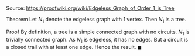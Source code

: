 # 

Source: https://proofwiki.org/wiki/Edgeless_Graph_of_Order_1_is_Tree

Theorem
Let $N_1$ denote the edgeless graph with $1$ vertex.
Then $N_1$ is a tree.


Proof
By definition, a tree is a simple connected graph with no circuits.
$N_1$ is trivially connected graph.
As $N_1$ is edgeless, it has no edges.
But a circuit is a closed trail with at least one edge.
Hence the result.
$\blacksquare$






